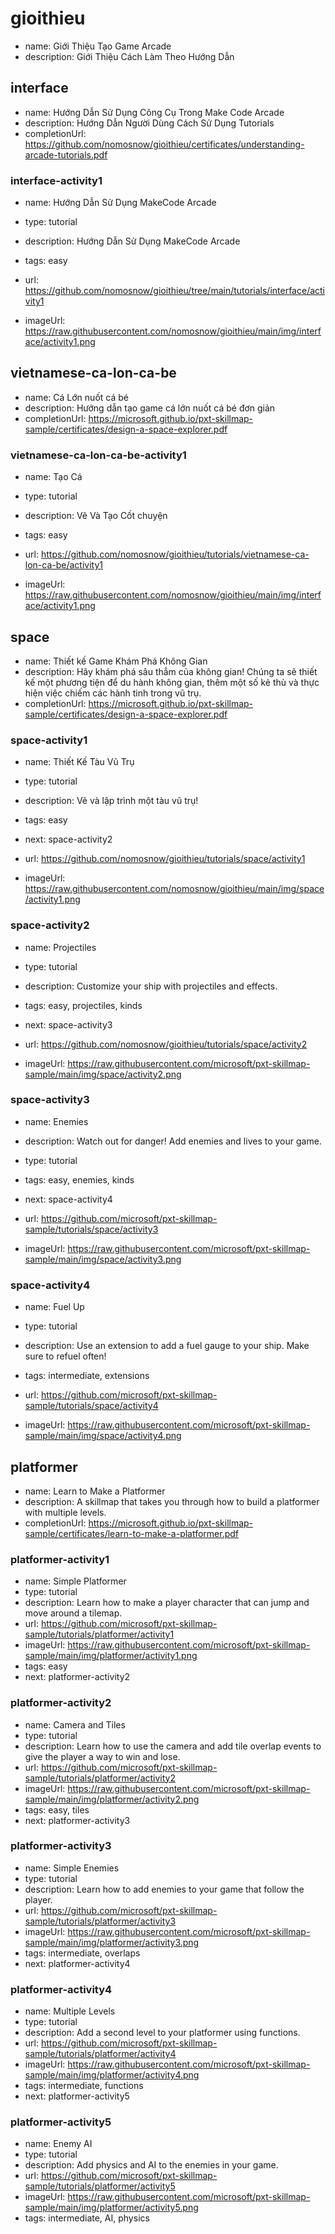 # gioithieu
* name:  Giới Thiệu Tạo Game Arcade
* description: Giới Thiệu Cách Làm Theo Hướng Dẫn

## interface
* name: Hướng Dẫn Sử Dụng Công Cụ Trong Make Code Arcade
* description: Hướng Dẫn Người Dùng Cách Sử Dụng Tutorials
* completionUrl: https://github.com/nomosnow/gioithieu/certificates/understanding-arcade-tutorials.pdf

### interface-activity1

* name: Hướng Dẫn Sử Dụng MakeCode Arcade
* type: tutorial
* description: Hướng Dẫn Sử Dụng MakeCode Arcade
* tags: easy

* url: https://github.com/nomosnow/gioithieu/tree/main/tutorials/interface/activity1 
* imageUrl: https://raw.githubusercontent.com/nomosnow/gioithieu/main/img/interface/activity1.png

## vietnamese-ca-lon-ca-be
* name: Cá Lớn nuốt cá bé
* description: Hướng dẫn tạo game cá lớn nuốt cá bé đơn giản
* completionUrl: https://microsoft.github.io/pxt-skillmap-sample/certificates/design-a-space-explorer.pdf

### vietnamese-ca-lon-ca-be-activity1
* name: Tạo Cá
* type: tutorial
* description: Vẽ Và Tạo Cốt chuyện
* tags: easy

* url: https://github.com/nomosnow/gioithieu/tutorials/vietnamese-ca-lon-ca-be/activity1 
* imageUrl: https://raw.githubusercontent.com/nomosnow/gioithieu/main/img/interface/activity1.png

## space
* name: Thiết kế Game Khám Phá Không Gian
* description: Hãy khám phá sâu thẳm của không gian! Chúng ta sẽ thiết kế một phương tiện để du hành không gian, thêm một số kẻ thù và thực hiện việc chiếm các hành tinh trong vũ trụ.
* completionUrl: https://microsoft.github.io/pxt-skillmap-sample/certificates/design-a-space-explorer.pdf

### space-activity1

* name: Thiết Kế Tàu Vũ Trụ
* type: tutorial
* description: Vẽ và lập trình một tàu vũ trụ!
* tags: easy
* next: space-activity2

* url: https://github.com/nomosnow/gioithieu/tutorials/space/activity1
* imageUrl: https://raw.githubusercontent.com/nomosnow/gioithieu/main/img/space/activity1.png

### space-activity2

* name: Projectiles
* type: tutorial
* description: Customize your ship with projectiles and effects.
* tags: easy, projectiles, kinds
* next: space-activity3

* url: https://github.com/nomosnow/gioithieu/tutorials/space/activity2
* imageUrl: https://raw.githubusercontent.com/microsoft/pxt-skillmap-sample/main/img/space/activity2.png

### space-activity3

* name: Enemies
* description: Watch out for danger! Add enemies and lives to your game.
* type: tutorial
* tags: easy, enemies, kinds
* next: space-activity4

* url: https://github.com/microsoft/pxt-skillmap-sample/tutorials/space/activity3
* imageUrl: https://raw.githubusercontent.com/microsoft/pxt-skillmap-sample/main/img/space/activity3.png

### space-activity4

* name: Fuel Up
* type: tutorial
* description: Use an extension to add a fuel gauge to your ship. Make sure to refuel often!
* tags: intermediate, extensions


* url: https://github.com/microsoft/pxt-skillmap-sample/tutorials/space/activity4
* imageUrl: https://raw.githubusercontent.com/microsoft/pxt-skillmap-sample/main/img/space/activity4.png



## platformer
* name: Learn to Make a Platformer
* description: A skillmap that takes you through how to build a platformer with multiple levels.
* completionUrl: https://microsoft.github.io/pxt-skillmap-sample/certificates/learn-to-make-a-platformer.pdf

### platformer-activity1

* name: Simple Platformer
* type: tutorial
* description: Learn how to make a player character that can jump and move around a tilemap.
* url: https://github.com/microsoft/pxt-skillmap-sample/tutorials/platformer/activity1
* imageUrl: https://raw.githubusercontent.com/microsoft/pxt-skillmap-sample/main/img/platformer/activity1.png
* tags: easy
* next: platformer-activity2

### platformer-activity2

* name: Camera and Tiles
* type: tutorial
* description: Learn how to use the camera and add tile overlap events to give the player a way to win and lose.
* url: https://github.com/microsoft/pxt-skillmap-sample/tutorials/platformer/activity2
* imageUrl: https://raw.githubusercontent.com/microsoft/pxt-skillmap-sample/main/img/platformer/activity2.png
* tags: easy, tiles
* next: platformer-activity3

### platformer-activity3

* name: Simple Enemies
* type: tutorial
* description: Learn how to add enemies to your game that follow the player.
* url: https://github.com/microsoft/pxt-skillmap-sample/tutorials/platformer/activity3
* imageUrl: https://raw.githubusercontent.com/microsoft/pxt-skillmap-sample/main/img/platformer/activity3.png
* tags: intermediate, overlaps
* next: platformer-activity4

### platformer-activity4

* name: Multiple Levels
* type: tutorial
* description: Add a second level to your platformer using functions.
* url: https://github.com/microsoft/pxt-skillmap-sample/tutorials/platformer/activity4
* imageUrl: https://raw.githubusercontent.com/microsoft/pxt-skillmap-sample/main/img/platformer/activity4.png
* tags: intermediate, functions
* next: platformer-activity5

### platformer-activity5

* name: Enemy AI
* type: tutorial
* description: Add physics and AI to the enemies in your game.
* url: https://github.com/microsoft/pxt-skillmap-sample/tutorials/platformer/activity5
* imageUrl: https://raw.githubusercontent.com/microsoft/pxt-skillmap-sample/main/img/platformer/activity5.png
* tags: intermediate, AI, physics

